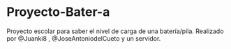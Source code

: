 # Proyecto-Bater-a
Proyecto escolar para saber el nivel de carga de una batería/pila. Realizado por @Juanki8 , @JoseAntoniodelCueto y un servidor.
